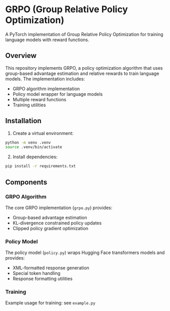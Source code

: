 # GRPO (Group Relative Policy Optimization)

A PyTorch implementation of Group Relative Policy Optimization for training language models with reward functions.

## Overview

This repository implements GRPO, a policy optimization algorithm that uses group-based advantage estimation and relative rewards to train language models. The implementation includes:

- GRPO algorithm implementation
- Policy model wrapper for language models
- Multiple reward functions
- Training utilities

## Installation

1. Create a virtual environment:

```bash
python -m venv .venv
source .venv/bin/activate
```

2. Install dependencies:

```bash
pip install -r requirements.txt
```


## Components

### GRPO Algorithm

The core GRPO implementation (`grpo.py`) provides:
- Group-based advantage estimation
- KL-divergence constrained policy updates
- Clipped policy gradient optimization

### Policy Model

The policy model (`policy.py`) wraps Hugging Face transformers models and provides:
- XML-formatted response generation
- Special token handling
- Response formatting utilities

### Training

Example usage for training: see `example.py`
